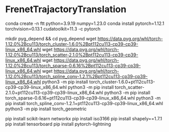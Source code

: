 # FrenetTrajactoryTranslation
conda create -n ftt python=3.9.19 numpy=1.23.0
conda install pytorch=1.12.1 torchvision=0.13.1 cudatoolkit=11.3 -c pytorch

mkdir pyg_depend && cd pyg_depend
wget https://data.pyg.org/whl/torch-1.12.0%2Bcu113/torch_cluster-1.6.0%2Bpt112cu113-cp39-cp39-linux_x86_64.whl
wget https://data.pyg.org/whl/torch-1.12.0%2Bcu113/torch_scatter-2.1.0%2Bpt112cu113-cp39-cp39-linux_x86_64.whl
wget https://data.pyg.org/whl/torch-1.12.0%2Bcu113/torch_sparse-0.6.16%2Bpt112cu113-cp39-cp39-linux_x86_64.whl
wget https://data.pyg.org/whl/torch-1.12.0%2Bcu113/torch_spline_conv-1.2.1%2Bpt112cu113-cp39-cp39-linux_x86_64.whl
python3 -m pip install torch_cluster-1.6.0+pt112cu113-cp39-cp39-linux_x86_64.whl
python3 -m pip install torch_scatter-2.1.0+pt112cu113-cp39-cp39-linux_x86_64.whl
python3 -m pip install torch_sparse-0.6.16+pt112cu113-cp39-cp39-linux_x86_64.whl
python3 -m pip install torch_spline_conv-1.2.1+pt112cu113-cp39-cp39-linux_x86_64.whl
python3 -m pip install torch_geometric

pip install scikit-learn networkx 
pip install iso3166
pip install shapely==1.7.1
pip install tensorboard
pip install pytorch-lightning